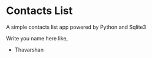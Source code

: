 # Contacts List

A simple contacts list app powered by Python and Sqlite3

Write you name here like,
- Thavarshan
